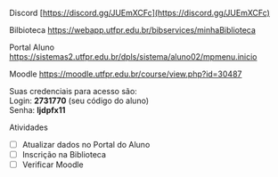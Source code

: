 Discord
[https://discord.gg/JUEmXCFc](https://discord.gg/JUEmXCFc)

Bilbioteca
https://webapp.utfpr.edu.br/bibservices/minhaBiblioteca

Portal Aluno
https://sistemas2.utfpr.edu.br/dpls/sistema/aluno02/mpmenu.inicio

Moodle
https://moodle.utfpr.edu.br/course/view.php?id=30487

Suas credenciais para acesso são:  
Login: **2731770** (seu código do aluno)  
Senha: **ljdpfx11**

Atividades
- [ ] Atualizar dados no Portal do Aluno
- [ ] Inscrição na Biblioteca
- [ ] Verificar Moodle